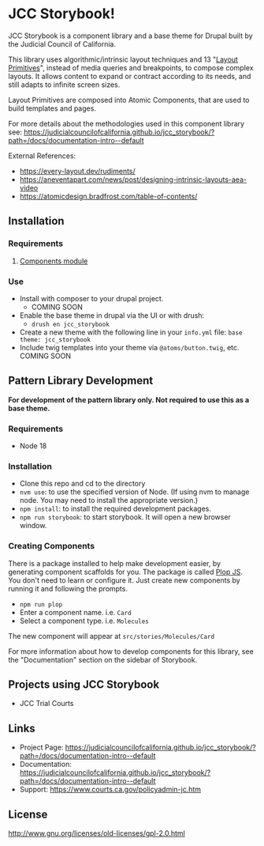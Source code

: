 # JCC Storybook!

JCC Storybook is a component library and a base theme for Drupal built by the Judicial Council of California.

This library uses algorithmic/intrinsic layout techniques and 13 "[Layout Primitives](https://every-layout.dev/rudiments/)", instead of media queries and breakpoints, to compose complex layouts. It allows content to expand or contract according to its needs, and still adapts to infinite screen sizes.

Layout Primitives are composed into Atomic Components, that are used to build templates and pages.

For more details about the methodologies used in this component library see: https://judicialcouncilofcalifornia.github.io/jcc_storybook/?path=/docs/documentation-intro--default


External References:

  - https://every-layout.dev/rudiments/
  - https://aneventapart.com/news/post/designing-intrinsic-layouts-aea-video
  - https://atomicdesign.bradfrost.com/table-of-contents/


## Installation

### Requirements

  1. [Components module](https://drupal.org/project/components)

### Use
  - Install with composer to your drupal project.
    - COMING SOON
  - Enable the base theme in drupal via the UI or with drush:
    - `drush en jcc_storybook`
  - Create a new theme with the following line in your `info.yml` file:  `base theme: jcc_storybook`
  - Include twig templates into your theme via `@atoms/button.twig`, etc.  COMING SOON

## Pattern Library Development
  **For development of the pattern library only. Not required to use this as a base theme.**

### Requirements

  - Node 18

### Installation

  - Clone this repo and cd to the directory
  - `nvm use`: to use the specified version of Node. (If using nvm to manage node. You may need to install the appropriate version.)
  - `npm install`: to install the required development packages.
  - `npm run storybook`: to start storybook. It will open a new browser window.

### Creating Components

There is a package installed to help make development easier, by generating component scaffolds for you. The package is called [Plop JS](https://plopjs.com). You don't need to learn or configure it.  Just create new components by running it and following the prompts.

  - `npm run plop`
  - Enter a component name. i.e. `Card`
  - Select a component type. i.e. `Molecules`

The new component will appear at `src/stories/Molecules/Card`

For more information about how to develop components for this library, see the "Documentation" section on the sidebar of Storybook.


## Projects using JCC Storybook
  - JCC Trial Courts


## Links
* Project Page:   https://judicialcouncilofcalifornia.github.io/jcc_storybook/?path=/docs/documentation-intro--default
* Documentation:  https://judicialcouncilofcalifornia.github.io/jcc_storybook/?path=/docs/documentation-intro--default
* Support:        https://www.courts.ca.gov/policyadmin-jc.htm

## License
http://www.gnu.org/licenses/old-licenses/gpl-2.0.html
